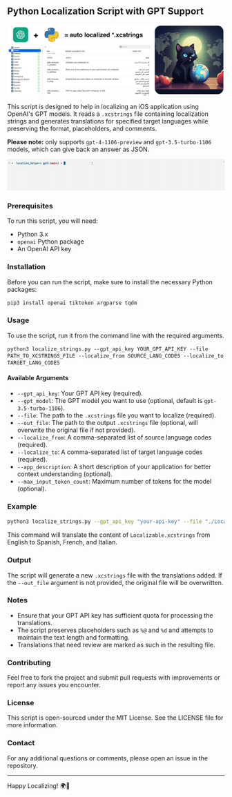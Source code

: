 ## Python Localization Script with GPT Support

<img src="images/github_localize_header.jpg">

This script is designed to help in localizing an iOS application using OpenAI's GPT models. It reads a `.xcstrings` file containing localization strings and generates translations for specified target languages while preserving the format, placeholders, and comments. 

**Please note:** only supports `gpt-4-1106-preview` and `gpt-3.5-turbo-1106` models, which can give back an answer as JSON.

![Terminal animation](/images/anim.gif)

### Prerequisites

To run this script, you will need:
- Python 3.x
- `openai` Python package
- An OpenAI API key

### Installation

Before you can run the script, make sure to install the necessary Python packages:

```bash
pip3 install openai tiktoken argparse tqdm
```

### Usage

To use the script, run it from the command line with the required arguments.

```
python3 localize_strings.py --gpt_api_key YOUR_GPT_API_KEY --file PATH_TO_XCSTRINGS_FILE --localize_from SOURCE_LANG_CODES --localize_to TARGET_LANG_CODES
```

#### Available Arguments

- `--gpt_api_key`: Your GPT API key (required).
- `--gpt_model`: The GPT model you want to use (optional, default is `gpt-3.5-turbo-1106`).
- `--file`: The path to the `.xcstrings` file you want to localize (required).
- `--out_file`: The path to the output `.xcstrings` file (optional, will overwrite the original file if not provided).
- `--localize_from`: A comma-separated list of source language codes (required).
- `--localize_to`: A comma-separated list of target language codes (required).
- `--app_description`: A short description of your application for better context understanding (optional).
- `--max_input_token_count`: Maximum number of tokens for the model (optional).

### Example

```bash
python3 localize_strings.py --gpt_api_key "your-api-key" --file "./Localizable.xcstrings" --localize_from "en,de" --localize_to "es,fr,it" --app_description "A productivity app for managing tasks."
```

This command will translate the content of `Localizable.xcstrings` from English to Spanish, French, and Italian.

### Output

The script will generate a new `.xcstrings` file with the translations added. If the `--out_file` argument is not provided, the original file will be overwritten.

### Notes

- Ensure that your GPT API key has sufficient quota for processing the translations.
- The script preserves placeholders such as `%@` and `%d` and attempts to maintain the text length and formatting.
- Translations that need review are marked as such in the resulting file.

### Contributing

Feel free to fork the project and submit pull requests with improvements or report any issues you encounter.

### License

This script is open-sourced under the MIT License. See the LICENSE file for more information.

### Contact

For any additional questions or comments, please open an issue in the repository.

---

Happy Localizing! 🌍📲
